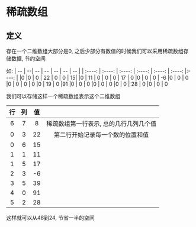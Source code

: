 # 稀疏数组

## 定义

存在一个二维数组大部分是0, 之后少部分有数值的时候我们可以采用稀疏数组存储数据, 节约空间

如:
| --  | --| --  |  -- | -- | --  | -- |
| :----: | :----: | :----: | :----: | :----: | :----: |:----: |
|0   |0 |  0 |  22 | 0 |  0 |  15|
|0  | 11 |  0 |  0  | 0  | 17 | 0
|0  | 0  | 0  | -6  |0  | 0  | 0
|0  | 0  | 0  | 0   |0  | 19 | 0
|91  |0  | 0  | 0   |0  | 0  | 0
|0  | 0  | 28 | 0   |0 |  0  | 0

我们可以存储这样一个稀疏数组表示这个二维数组

|行 |  列  | 值 | |
| :----: | :----: | :----: | :----: |
|6  |  7  |  8  |   稀疏数组第一行表示, 总的几行几列几个值 |
|0  |  3  |  22 |   第二行开始记录每一个数的位置和值 |
|0  |  6  |  15|
|1  |  1  |  11|
|1  |  5  |  17|
|2  |  3  |  -6|
|3  |  5  |  39|
|4  |  0  |  91|
|5  |  2  |  28|

这样就可以从48到24, 节省一半的空间
